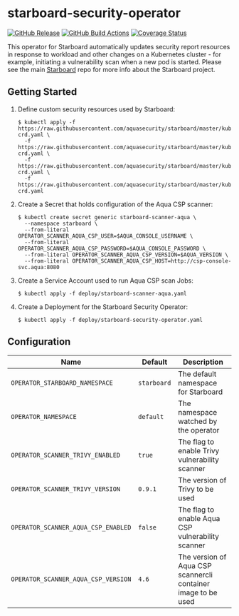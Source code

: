 # starboard-security-operator

[![GitHub Release][release-img]][release]
[![GitHub Build Actions][build-action-img]][actions]
[![Coverage Status][cov-img]][cov]

This operator for Starboard automatically updates security report resources in response to workload and other changes on a Kubernetes cluster - for example, initiating a vulnerability scan when a new pod is started. Please see the main [Starboard](https://github.com/aquasecurity/starboard) repo for more info about the Starboard project. 

## Getting Started

1. Define custom security resources used by Starboard:
   ```
   $ kubectl apply -f https://raw.githubusercontent.com/aquasecurity/starboard/master/kube/crd/vulnerabilities-crd.yaml \
     -f https://raw.githubusercontent.com/aquasecurity/starboard/master/kube/crd/configauditreports-crd.yaml \
     -f https://raw.githubusercontent.com/aquasecurity/starboard/master/kube/crd/ciskubebenchreports-crd.yaml \
     -f https://raw.githubusercontent.com/aquasecurity/starboard/master/kube/crd/kubehunterreports-crd.yaml
   ```
2. Create a Secret that holds configuration of the Aqua CSP scanner:
   ```
   $ kubectl create secret generic starboard-scanner-aqua \
     --namespace starboard \
     --from-literal OPERATOR_SCANNER_AQUA_CSP_USER=$AQUA_CONSOLE_USERNAME \
     --from-literal OPERATOR_SCANNER_AQUA_CSP_PASSWORD=$AQUA_CONSOLE_PASSWORD \
     --from-literal OPERATOR_SCANNER_AQUA_CSP_VERSION=$AQUA_VERSION \
     --from-literal OPERATOR_SCANNER_AQUA_CSP_HOST=http://csp-console-svc.aqua:8080
   ```
3. Create a Service Account used to run Aqua CSP scan Jobs:
   ```
   $ kubectl apply -f deploy/starboard-scanner-aqua.yaml
   ```
4. Create a Deployment for the Starboard Security Operator:
   ```
   $ kubectl apply -f deploy/starboard-security-operator.yaml
   ```

## Configuration

| Name                                    | Default              | Description |
|-----------------------------------------|----------------------|-------------|
| `OPERATOR_STARBOARD_NAMESPACE`          | `starboard`          | The default namespace for Starboard |
| `OPERATOR_NAMESPACE`                    | `default`            | The namespace watched by the operator |
| `OPERATOR_SCANNER_TRIVY_ENABLED`        | `true`               | The flag to enable Trivy vulnerability scanner |
| `OPERATOR_SCANNER_TRIVY_VERSION`        | `0.9.1`              | The version of Trivy to be used |
| `OPERATOR_SCANNER_AQUA_CSP_ENABLED`     | `false`              | The flag to enable Aqua CSP vulnerability scanner |
| `OPERATOR_SCANNER_AQUA_CSP_VERSION`     | `4.6`                | The version of Aqua CSP scannercli container image to be used |

[release-img]: https://img.shields.io/github/release/aquasecurity/starboard-security-operator.svg?logo=github
[release]: https://github.com/aquasecurity/starboard-security-operator/releases
[build-action-img]: https://github.com/aquasecurity/starboard-security-operator/workflows/build/badge.svg
[actions]: https://github.com/aquasecurity/starboard-security-operator/actions
[cov-img]: https://codecov.io/github/aquasecurity/starboard-security-operator/branch/master/graph/badge.svg
[cov]: https://codecov.io/github/aquasecurity/starboard-security-operator
